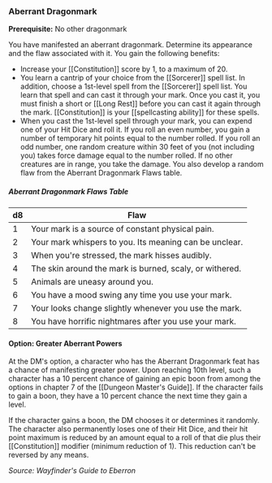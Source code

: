 ### Aberrant Dragonmark

**Prerequisite:** No other dragonmark

You have manifested an aberrant dragonmark. Determine its appearance and the flaw associated with it. You gain the following benefits:

- Increase your [[Constitution]] score by 1, to a maximum of 20.
- You learn a cantrip of your choice from the [[Sorcerer]] spell list. In addition, choose a 1st-level spell from the [[Sorcerer]] spell list. You learn that spell and can cast it through your mark. Once you cast it, you must finish a short or [[Long Rest]] before you can cast it again through the mark. [[Constitution]] is your [[spellcasting ability]] for these spells.
- When you cast the 1st-level spell through your mark, you can expend one of your Hit Dice and roll it. If you roll an even number, you gain a number of temporary hit points equal to the number rolled. If you roll an odd number, one random creature within 30 feet of you (not including you) takes force damage equal to the number rolled. If no other creatures are in range, you take the damage. You also develop a random flaw from the Aberrant Dragonmark Flaws table.

##### Aberrant Dragonmark Flaws Table

| d8  | Flaw                                                    |
| --- | ------------------------------------------------------- |
| 1   | Your mark is a source of constant physical pain.        |
| 2   | Your mark whispers to you. Its meaning can be unclear.  |
| 3   | When you're stressed, the mark hisses audibly.          |
| 4   | The skin around the mark is burned, scaly, or withered. |
| 5   | Animals are uneasy around you.                          |
| 6   | You have a mood swing any time you use your mark.       |
| 7   | Your looks change slightly whenever you use the mark.   |
| 8   | You have horrific nightmares after you use your mark.   |

#### Option: Greater Aberrant Powers

At the DM's option, a character who has the Aberrant Dragonmark feat has a chance of manifesting greater power. Upon reaching 10th level, such a character has a 10 percent chance of gaining an epic boon from among the options in chapter 7 of the [[Dungeon Master's Guide]]. If the character fails to gain a boon, they have a 10 percent chance the next time they gain a level.

If the character gains a boon, the DM chooses it or determines it randomly. The character also permanently loses one of their Hit Dice, and their hit point maximum is reduced by an amount equal to a roll of that die plus their [[Constitution]] modifier (minimum reduction of 1). This reduction can't be reversed by any means.

*Source: Wayfinder's Guide to Eberron*